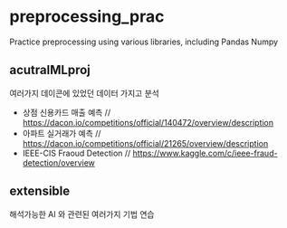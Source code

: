 # preprocessing_prac
Practice preprocessing using various libraries, including Pandas Numpy
## acutralMLproj
여러가지 데이콘에 있었던 데이터 가지고 분석
- 상점 신용카드 매출 예측 // https://dacon.io/competitions/official/140472/overview/description
- 아파트 실거래가 예측 // https://dacon.io/competitions/official/21265/overview/description
- IEEE-CIS Fraoud Detection // https://www.kaggle.com/c/ieee-fraud-detection/overview
## extensible
해석가능한 AI 와 관련된 여러가지 기법 연습